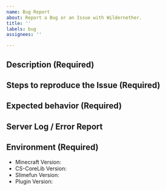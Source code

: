 ```yaml
---
name: Bug Report
about: Report a Bug or an Issue with Wildernether.
title: ''
labels: bug
assignees: ''

---
```


## Description (Required)
<!-- A clear and detailed description of what exactly the Issue consists of. -->
<!-- Please try to write as much as possible. "it doesn't work" is not sufficient. -->
<!-- Try to write at least 4-6 sentences. -->

## Steps to reproduce the Issue (Required)
<!-- Youtube Videos and Screenshots are recommended! -->

## Expected behavior (Required)
<!-- What did you expect to happen? -->

## Server Log / Error Report
<!-- Take a look at your Server Log and please provide any error reports you can find via https://pastebin.com/ -->
<!-- We may discard your Issue if you just post it here, as it's unreadable for us. Please use Pastebin! -->

## Environment (Required)
<!-- We may also close your Issue if you are not providing the exact version numbers. -->
<!-- "latest" IS NOT A VERSION NUMBER. -->
<!-- You can also just run "/sf versions" and show us a screenshot of that. -->

- Minecraft Version:
- CS-CoreLib Version:
- Slimefun Version:
- Plugin Version:
